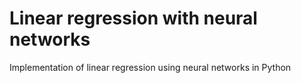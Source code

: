 # Linear regression with neural networks
Implementation of linear regression using neural networks in Python
